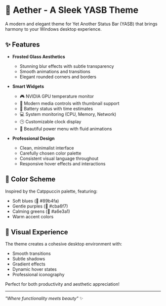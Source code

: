 # 🌌 Aether - A Sleek YASB Theme

A modern and elegant theme for Yet Another Status Bar (YASB) that brings harmony to your Windows desktop experience.

## ✨ Features

- **Frosted Glass Aesthetics**
  - Stunning blur effects with subtle transparency
  - Smooth animations and transitions
  - Elegant rounded corners and borders

- **Smart Widgets**
  - 🎮 NVIDIA GPU temperature monitor
  - 🎵 Modern media controls with thumbnail support
  - 🔋 Battery status with time estimates
  - 💻 System monitoring (CPU, Memory, Network)
  - 🕒 Customizable clock display
  - 🎨 Beautiful power menu with fluid animations

- **Professional Design**
  - Clean, minimalist interface
  - Carefully chosen color palette
  - Consistent visual language throughout
  - Responsive hover effects and interactions

## 🎨 Color Scheme

Inspired by the Catppuccin palette, featuring:
- Soft blues (💙 #89b4fa)
- Gentle purples (💜 #cba6f7)
- Calming greens (💚 #a6e3a1)
- Warm accent colors

## 💫 Visual Experience

The theme creates a cohesive desktop environment with:
- Smooth transitions
- Subtle shadows
- Gradient effects
- Dynamic hover states
- Professional iconography

Perfect for both productivity and aesthetic appreciation!

---
*"Where functionality meets beauty"* ✨
